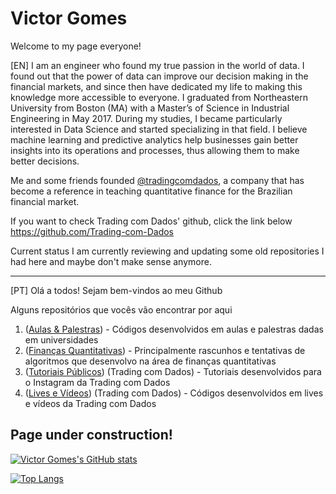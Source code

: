 # Victor Gomes

Welcome to my page everyone!

[EN]
I am an engineer who found my true passion in the world of data. I found out that the power of data can improve our decision making in the financial markets, and since then have dedicated my life to making this knowledge more accessible to everyone.
I graduated from Northeastern University from Boston (MA) with a Master’s of Science in Industrial Engineering in May 2017. During my studies, I became particularly interested in Data Science and started specializing in that field. I believe machine learning and predictive analytics help businesses gain better insights into its operations and processes, thus allowing them to make better decisions.

Me and some friends founded [@tradingcomdados](https://www.tradingcomdados.com), a company that has become a reference in teaching quantitative finance for the Brazilian financial market.

If you want to check Trading com Dados' github, click the link below
https://github.com/Trading-com-Dados

Current status
I am currently reviewing and updating some old repositories I had here and maybe don't make sense anymore.

-------------------
[PT]
Olá a todos! Sejam bem-vindos ao meu Github

Alguns repositórios que vocês vão encontrar por aqui

1. ([Aulas & Palestras](https://github.com/victorncg/aulas_palestras)) -  Códigos desenvolvidos em aulas e palestras dadas em universidades
2. ([Finanças Quantitativas](https://github.com/victorncg/financas_quantitativas)) - Principalmente rascunhos e tentativas de algoritmos que desenvolvo na área de finanças quantitativas
3. ([Tutoriais Públicos](https://github.com/Trading-com-Dados/tutoriais_publicos)) (Trading com Dados) - Tutoriais desenvolvidos para o Instagram da Trading com Dados
4. ([Lives e Vídeos](https://github.com/Trading-com-Dados/codigos_videos)) (Trading com Dados) - Códigos desenvolvidos em lives e vídeos da Trading com Dados


## Page under construction!



[![Victor Gomes's GitHub stats](https://github-readme-stats.vercel.app/api?username=victorncg&count_private=true&show_icons=true&theme=algolia)](https://github.com/victorncg/github-readme-stats)

[![Top Langs](https://github-readme-stats.vercel.app/api/top-langs/?username=victorncg&layout=compact&theme=algolia)](https://github.com/victorncg/github-readme-stats)
